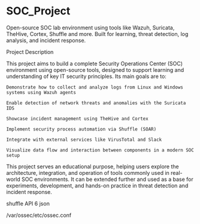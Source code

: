 # SOC_Project
Open-source SOC lab environment using tools like Wazuh, Suricata, TheHive, Cortex, Shuffle and more. Built for learning, threat detection, log analysis, and incident response.

Project Description

This project aims to build a complete Security Operations Center (SOC) environment using open-source tools, designed to support learning and understanding of key IT security principles. Its main goals are to:

    Demonstrate how to collect and analyze logs from Linux and Windows systems using Wazuh agents

    Enable detection of network threats and anomalies with the Suricata IDS

    Showcase incident management using TheHive and Cortex

    Implement security process automation via Shuffle (SOAR)

    Integrate with external services like VirusTotal and Slack

    Visualize data flow and interaction between components in a modern SOC setup

This project serves an educational purpose, helping users explore the architecture, integration, and operation of tools commonly used in real-world SOC environments. It can be extended further and used as a base for experiments, development, and hands-on practice in threat detection and incident response.

 <integration>
    <name>shuffle</name>
    <hook_url>API</hook_url>                                                               
    <level>6</level>
    <alert_format>json</alert_format>
  </integration>

/var/ossec/etc/ossec.conf

